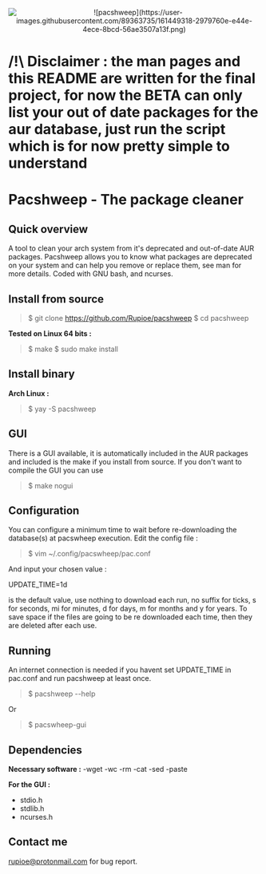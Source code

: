 <p class='image code for the git hub display sorry for the inconvenience of markdown reading' align="center">
  <img src="https://user-images.githubusercontent.com/89363735/161449318-2979760e-e44e-4ece-8bcd-56ae3507a13f.png" alt="![pacshweep](https://user-images.githubusercontent.com/89363735/161449318-2979760e-e44e-4ece-8bcd-56ae3507a13f.png)"/>
</p>

# /!\ Disclaimer : the man pages and this README are written for the final project, for now the BETA can only list your out of date packages for the aur database, just run the script which is for now pretty simple to understand
# Pacshweep - The package cleaner
## Quick overview
A tool to clean your arch system from it's deprecated and out-of-date AUR packages. Pacshweep allows you to know what packages are deprecated on your system and can help you remove or replace them, see man for more details. Coded with GNU bash, and ncurses.

## Install from source
>$ git clone https://github.com/Rupioe/pacshweep
>$ cd pacshweep


**Tested on Linux 64 bits :**
>$ make
>$ sudo make install

## Install binary
**Arch Linux :**
>$ yay -S pacshweep

## GUI
There is a GUI available, it is automatically included in the AUR packages and included is the make if you install from source.
If you don't want to compile the GUI you can use
>$ make nogui

## Configuration
You can configure a minimum time to wait before re-downloading the database(s) at pacswheep execution.
Edit the config file :
>$ vim ~/.config/pacswheep/pac.conf

And input your chosen value :

UPDATE_TIME=1d

is the default value, use nothing to download each run, no suffix for ticks, s for seconds, mi for minutes, d for days, m for months and y for years.
To save space if the files are going to be re downloaded each time, then they are deleted after each use.

## Running

An internet connection is needed if you havent set UPDATE_TIME in pac.conf and run pacshweep at least once.

> $ pacshweep --help

Or 

>$ pacswheep-gui


## Dependencies

**Necessary software :**
-wget
-wc
-rm
-cat
-sed
-paste

**For the GUI :**
 - stdio.h  
- stdlib.h  
- ncurses.h

## Contact me
rupioe@protonmail.com for bug report.
